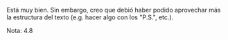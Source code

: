 Está muy bien. Sin embargo, creo que debió haber podido aprovechar más la estructura del texto (e.g. hacer algo con los "P.S.", etc.).

Nota: 4.8